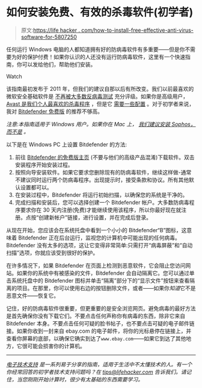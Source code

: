 # 如何安装免费、有效的杀毒软件(初学者)

> 原文:[https://life hacker . com/how-to-install-free-effective-anti-virus-software-for-5807250](https://lifehacker.com/how-to-install-free-effective-antivirus-software-for-5807250)

任何运行 Windows 电脑的人都知道拥有好的防病毒软件有多重要——但是你不需要为好的保护付费！如果你认识的人还没有运行防病毒软件，这里有一个快速指南，你可以发给他们，帮助他们安装。

Watch

该指南最初发布于 2011 年，但我们的建议自那以后有所改变。我们以前最喜欢的微软安全基础软件是 [不再被大多数反病毒测试](http://lifehacker.com/how-much-do-antivirus-rankings-matter-to-you-5964274) 充分评级。如果你是高级用户， [Avast 是我们个人最喜欢的杀毒程序](http://lifehacker.com/the-best-antivirus-app-for-windows-5865356) ，但是它 [需要一些配置](http://lifehacker.com/how-to-disable-avasts-annoying-sounds-and-popups-1530732542) 。对于初学者来说，我对 [Bitdefender 免费版](http://www.bitdefender.com/solutions/free.html) 的推荐不够高。

*注意:本指南适用于 Windows 用户。如果你在 Mac 上，* [*我们建议安装 Sophos，而不是*](http://lifehacker.com/the-best-antivirus-app-for-mac-488021445) *。*

以下是在 Windows PC 上设置 Bitdefender 的方法:

1.  前往 [Bitdefender 的免费版主页](http://www.bitdefender.com/solutions/free.html) (不要与他们的高级产品混淆)下载软件。双击安装程序开始安装过程。
2.  按照向导安装软件。如果它要求您删除现有的防病毒软件，继续这样做-通常不建议同时运行两个防病毒程序。出现提示时，接受条款和协议。所有其他默认设置都可以。
3.  在安装过程中，Bitdefender 将运行初始扫描，以确保您的系统是干净的。
4.  完成扫描和安装后，您可以选择创建一个 Bitdefender 帐户。大多数防病毒程序要求你在 30 天内注册(免费)才能继续使用该程序，所以你最好现在就注册。点按“创建新帐户”链接，进行设置，并在完成后登录。

从现在开始，您应该会在系统托盘中看到一个小小的 Bitdefender“B”图标，这意味着 Bitdefender 正在后台运行，监视您的计算机中可能出现的任何病毒。Bitdefender 没有太多的选项，这让它变得非常简单:只需打开“病毒屏蔽”和“自动扫描”选项，你就应该受到很好的保护。

在许多情况下，如果 Bitdefender 在页面上检测到恶意软件，它会阻止您访问网站。如果你的系统中有被感染的文件，Bitdefender 会自动隔离它。您可以通过单击系统托盘中的 Bitdefender 图标并单击“隔离”部分下的“显示文件”按钮来查看隔离的项目。在那里，你可以使用右边的按钮删除文件，或者——如果你*知道*它不是恶意文件——恢复它。

记住，好的防病毒软件很重要，但更重要的是安全浏览网页。避免病毒的最好方法是首先确保你没有下载它们。不要点击任何声称你有病毒的东西，除非它来自 Bitdefender 本身。不要点击任何可疑的脸书帖子，也不要点击可疑的电子邮件链接。如果你收到一封来自 ebay.com 的电子邮件，将你的光标悬停在链接上，并查看你屏幕的底部，以确保它确实到达了`www.ebay.com`——如果它到达了其他地方，它很可能会损害你的计算机。

* * *

[*电子技术支持*](http://lifehacker.com/emailable-tech-support) *是一系列易于分享的指南，适用于生活中不太懂技术的人。有一个你经常回答的初学者技术支持问题吗？在 tips@lifehacker.com 告诉我们。请记住，当您刚刚开始计算时，很少有太基础的东西需要学习。*